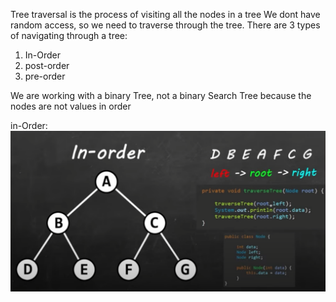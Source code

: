 Tree traversal is the process of visiting all the nodes in a tree
We dont have random access, so we need to traverse through the tree.
There are 3 types of navigating through a tree:
1) In-Order
2) post-order
3) pre-order

We are working with a binary Tree, not a binary Search Tree because the nodes are not values in order

in-Order:
![img_5.png](img_5.png)
